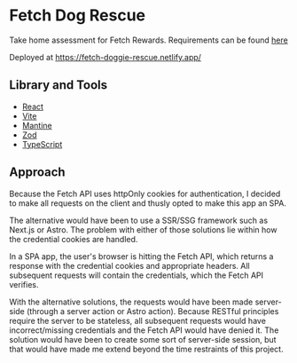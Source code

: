 # Fetch Dog Rescue

Take home assessment for Fetch Rewards. Requirements can be found [here](https://frontend-take-home.fetch.com/)

Deployed at <https://fetch-doggie-rescue.netlify.app/>

## Library and Tools

- [React](https://react.dev/)
- [Vite](https://vite.dev/guide/)
- [Mantine](https://mantine.dev/)
- [Zod](https://zod.dev/)
- [TypeScript](https://www.typescriptlang.org/)

## Approach

Because the Fetch API uses httpOnly cookies for authentication, I decided to make all requests on the client and thusly opted to make this app an SPA.

The alternative would have been to use a SSR/SSG framework such as Next.js or Astro. The problem with either of those solutions lie within how the credential cookies are handled.

In a SPA app, the user's browser is hitting the Fetch API, which returns a response with the credential cookies and appropriate headers. All subsequent requests will contain the credentials, which the Fetch API verifies.

With the alternative solutions, the requests would have been made server-side (through a server action or Astro action). Because RESTful principles require the server to be stateless, all subsequent requests would have incorrect/missing credentials and the Fetch API would have denied it. The solution would have been to create some sort of server-side session, but that would have made me extend beyond the time restraints of this project.

